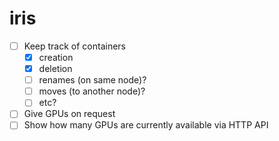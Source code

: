 # iris

- [ ] Keep track of containers
  - [x] creation
  - [x] deletion
  - [ ] renames (on same node)?
  - [ ] moves (to another node)?
  - [ ] etc?
- [ ] Give GPUs on request
- [ ] Show how many GPUs are currently available via HTTP API
